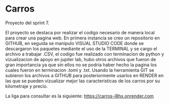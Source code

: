 # Carros
Proyecto del sprint 7.

El proyecto se destaca por realizar el codigo necesario de manera local para crear una pagina web. En primera instancia se creo un repositorio en GITHUB, en seguida se manipulo VISUAL STUDIO CODE donde se descargaron los paquetes mediante el uso de la TERMINAL y se cargo el archivo a trabajar .CSV, el codigo fue realizado con terminacion de python y vizualizacion de apoyo en jupiter lab, hubo otros archivos que fueron de gran importancia ya que sin ellos no se podria haber hecho la pagina los cuales fueron en terminacion .toml y .txt. Usando la herramienta GIT se subieron los archivos a GITHUB para posteriormente usarlos en RENDER en las que se pueden vizualizar mejor las caracteristicas de los carros por su kilometraje y precio.

La liga para consultar es la siguiente: https://carros-i8hx.onrender.com
